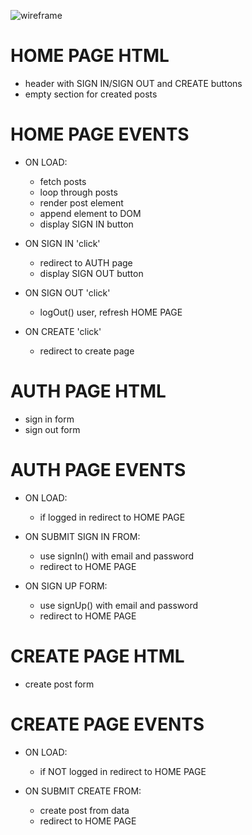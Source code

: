 ![wireframe]('/assets/wireframe.png')

# HOME PAGE HTML

-   header with SIGN IN/SIGN OUT and CREATE buttons
-   empty section for created posts

# HOME PAGE EVENTS

-   ON LOAD:

    -   fetch posts
    -   loop through posts
    -   render post element
    -   append element to DOM
    -   display SIGN IN button

-   ON SIGN IN 'click'

    -   redirect to AUTH page
    -   display SIGN OUT button

-   ON SIGN OUT 'click'

    -   logOut() user, refresh HOME PAGE

-   ON CREATE 'click'
    -   redirect to create page

# AUTH PAGE HTML

-   sign in form
-   sign out form

# AUTH PAGE EVENTS

-   ON LOAD:

    -   if logged in redirect to HOME PAGE

-   ON SUBMIT SIGN IN FROM:

    -   use signIn() with email and password
    -   redirect to HOME PAGE

-   ON SIGN UP FORM:
    -   use signUp() with email and password
    -   redirect to HOME PAGE

# CREATE PAGE HTML

-   create post form

# CREATE PAGE EVENTS

-   ON LOAD:

    -   if NOT logged in redirect to HOME PAGE

-   ON SUBMIT CREATE FROM:
    -   create post from data
    -   redirect to HOME PAGE
